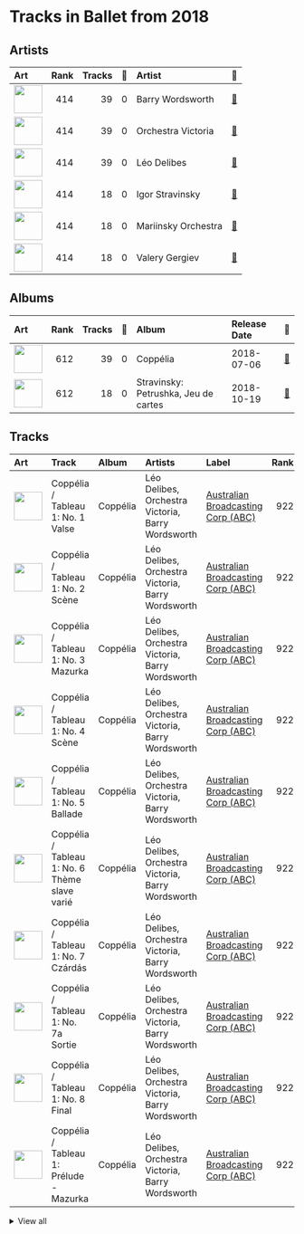 # Tracks in Ballet from 2018

## Artists

| Art | Rank | Tracks | 💚 | Artist | 🔗 |
|:---|---:|---:|---:|:---|:---|
| <img src="https://i.scdn.co/image/b5b05560a51b368cca8b3420e4e3536586720aa8" alt="" width="50" /> | 414 | 39 | 0 | Barry Wordsworth | [🔗](https://open.spotify.com/artist/5sjJnaI3YhaO8KylpJk3gN) |
| <img src="https://i.scdn.co/image/ab6761610000e5ebb72368972071bd5422a86268" alt="" width="50" /> | 414 | 39 | 0 | Orchestra Victoria | [🔗](https://open.spotify.com/artist/1bnC6eJzCumTgAB7tG1118) |
| <img src="https://i.scdn.co/image/c12a6d385c87030706a0f36dd8798deb299c87a4" alt="" width="50" /> | 414 | 39 | 0 | Léo Delibes | [🔗](https://open.spotify.com/artist/1M9AXZkNPdOd1IPEsQsXnT) |
| <img src="https://i.scdn.co/image/49da328b0629313b2c452bf35d8c50d013274f5b" alt="" width="50" /> | 414 | 18 | 0 | Igor Stravinsky | [🔗](https://open.spotify.com/artist/7ie36YytMoKtPiL7tUvmoE) |
| <img src="https://i.scdn.co/image/ab6761610000e5eb0065f11220ca4bb030bffb72" alt="" width="50" /> | 414 | 18 | 0 | Mariinsky Orchestra | [🔗](https://open.spotify.com/artist/2rRUfv2w535SEUV1YO5SP6) |
| <img src="https://i.scdn.co/image/ab6761610000e5eb85c25fffeaf7a209268e9372" alt="" width="50" /> | 414 | 18 | 0 | Valery Gergiev | [🔗](https://open.spotify.com/artist/2LxnoYPOe0FCLC82R3xgO2) |

## Albums

| Art | Rank | Tracks | 💚 | Album | Release Date | 🔗 |
|:---|---:|---:|---:|:---|:---|:---|
| <img src="https://i.scdn.co/image/ab67616d0000b273471dedcd7b83cd630cf87a72" alt="" width="50" /> | 612 | 39 | 0 | Coppélia | 2018-07-06 | [🔗](https://open.spotify.com/album/7jKT8NC2XfAs9RFKsrGz2p) |
| <img src="https://i.scdn.co/image/ab67616d0000b2736d425516ed4317947a4f48af" alt="" width="50" /> | 612 | 18 | 0 | Stravinsky: Petrushka, Jeu de cartes | 2018-10-19 | [🔗](https://open.spotify.com/album/19fQbFNjlfXgBAFqftKzWA) |

## Tracks



| Art | Track | Album | Artists | Label | Rank | 💚 | 🔗 |
|:---|:---|:---|:---|:---|---:|:---|:---|
| <img src="https://i.scdn.co/image/ab67616d0000b273471dedcd7b83cd630cf87a72" alt="" width="50" /> | Coppélia / Tableau 1: No. 1 Valse | Coppélia | Léo Delibes, Orchestra Victoria, Barry Wordsworth | [Australian Broadcasting Corp (ABC)](../../../labels/australian_broadcasting_corp_(abc)) | 922 | | [🔗](https://open.spotify.com/track/1J4OBqQPb2QDKss0RvpcOa) |
| <img src="https://i.scdn.co/image/ab67616d0000b273471dedcd7b83cd630cf87a72" alt="" width="50" /> | Coppélia / Tableau 1: No. 2 Scène | Coppélia | Léo Delibes, Orchestra Victoria, Barry Wordsworth | [Australian Broadcasting Corp (ABC)](../../../labels/australian_broadcasting_corp_(abc)) | 922 | | [🔗](https://open.spotify.com/track/5DtzXJIxvTQAiegg1a6s5v) |
| <img src="https://i.scdn.co/image/ab67616d0000b273471dedcd7b83cd630cf87a72" alt="" width="50" /> | Coppélia / Tableau 1: No. 3 Mazurka | Coppélia | Léo Delibes, Orchestra Victoria, Barry Wordsworth | [Australian Broadcasting Corp (ABC)](../../../labels/australian_broadcasting_corp_(abc)) | 922 | | [🔗](https://open.spotify.com/track/4Vh9c9ZVc6nPuSMbvJADyi) |
| <img src="https://i.scdn.co/image/ab67616d0000b273471dedcd7b83cd630cf87a72" alt="" width="50" /> | Coppélia / Tableau 1: No. 4 Scène | Coppélia | Léo Delibes, Orchestra Victoria, Barry Wordsworth | [Australian Broadcasting Corp (ABC)](../../../labels/australian_broadcasting_corp_(abc)) | 922 | | [🔗](https://open.spotify.com/track/043cfi7SrTRdEoIcFs1i3e) |
| <img src="https://i.scdn.co/image/ab67616d0000b273471dedcd7b83cd630cf87a72" alt="" width="50" /> | Coppélia / Tableau 1: No. 5 Ballade | Coppélia | Léo Delibes, Orchestra Victoria, Barry Wordsworth | [Australian Broadcasting Corp (ABC)](../../../labels/australian_broadcasting_corp_(abc)) | 922 | | [🔗](https://open.spotify.com/track/5S1Jq4LxCPZKa0q0Tx6TIf) |
| <img src="https://i.scdn.co/image/ab67616d0000b273471dedcd7b83cd630cf87a72" alt="" width="50" /> | Coppélia / Tableau 1: No. 6 Thème slave varié | Coppélia | Léo Delibes, Orchestra Victoria, Barry Wordsworth | [Australian Broadcasting Corp (ABC)](../../../labels/australian_broadcasting_corp_(abc)) | 922 | | [🔗](https://open.spotify.com/track/4fyXVlaZ0k834i95iZs04H) |
| <img src="https://i.scdn.co/image/ab67616d0000b273471dedcd7b83cd630cf87a72" alt="" width="50" /> | Coppélia / Tableau 1: No. 7 Czárdás | Coppélia | Léo Delibes, Orchestra Victoria, Barry Wordsworth | [Australian Broadcasting Corp (ABC)](../../../labels/australian_broadcasting_corp_(abc)) | 922 | | [🔗](https://open.spotify.com/track/6vLPBxUABNX1kYP3Eb6uNV) |
| <img src="https://i.scdn.co/image/ab67616d0000b273471dedcd7b83cd630cf87a72" alt="" width="50" /> | Coppélia / Tableau 1: No. 7a Sortie | Coppélia | Léo Delibes, Orchestra Victoria, Barry Wordsworth | [Australian Broadcasting Corp (ABC)](../../../labels/australian_broadcasting_corp_(abc)) | 922 | | [🔗](https://open.spotify.com/track/3vOXRShwhxgj9vMWkrfN8T) |
| <img src="https://i.scdn.co/image/ab67616d0000b273471dedcd7b83cd630cf87a72" alt="" width="50" /> | Coppélia / Tableau 1: No. 8 Final | Coppélia | Léo Delibes, Orchestra Victoria, Barry Wordsworth | [Australian Broadcasting Corp (ABC)](../../../labels/australian_broadcasting_corp_(abc)) | 922 | | [🔗](https://open.spotify.com/track/1q6d29hcZizG37UPMVIS1U) |
| <img src="https://i.scdn.co/image/ab67616d0000b273471dedcd7b83cd630cf87a72" alt="" width="50" /> | Coppélia / Tableau 1: Prélude - Mazurka | Coppélia | Léo Delibes, Orchestra Victoria, Barry Wordsworth | [Australian Broadcasting Corp (ABC)](../../../labels/australian_broadcasting_corp_(abc)) | 922 | | [🔗](https://open.spotify.com/track/6jij2emBEB4q33akGgatsD) |


<details>
<summary>View all</summary>

| Art | Track | Album | Artists | Label | Rank | 💚 | 🔗 |
|:---|:---|:---|:---|:---|---:|:---|:---|
| <img src="https://i.scdn.co/image/ab67616d0000b273471dedcd7b83cd630cf87a72" alt="" width="50" /> | Coppélia / Tableau 2: Entr'acte | Coppélia | Léo Delibes, Orchestra Victoria, Barry Wordsworth | [Australian Broadcasting Corp (ABC)](../../../labels/australian_broadcasting_corp_(abc)) | 922 | | [🔗](https://open.spotify.com/track/1cMJc33SvSueWEnrARtgBc) |
| <img src="https://i.scdn.co/image/ab67616d0000b273471dedcd7b83cd630cf87a72" alt="" width="50" /> | Coppélia / Tableau 2: No. 10 Scène | Coppélia | Léo Delibes, Orchestra Victoria, Barry Wordsworth | [Australian Broadcasting Corp (ABC)](../../../labels/australian_broadcasting_corp_(abc)) | 922 | | [🔗](https://open.spotify.com/track/6EkMmjc72kp8fGLLF4mfJk) |
| <img src="https://i.scdn.co/image/ab67616d0000b273471dedcd7b83cd630cf87a72" alt="" width="50" /> | Coppélia / Tableau 2: No. 11a Musique des automates | Coppélia | Léo Delibes, Orchestra Victoria, Barry Wordsworth | [Australian Broadcasting Corp (ABC)](../../../labels/australian_broadcasting_corp_(abc)) | 922 | | [🔗](https://open.spotify.com/track/0gzSe5NMK9hwG8WihEIFcY) |
| <img src="https://i.scdn.co/image/ab67616d0000b273471dedcd7b83cd630cf87a72" alt="" width="50" /> | Coppélia / Tableau 2: No. 11b Scène | Coppélia | Léo Delibes, Orchestra Victoria, Barry Wordsworth | [Australian Broadcasting Corp (ABC)](../../../labels/australian_broadcasting_corp_(abc)) | 922 | | [🔗](https://open.spotify.com/track/5B822sKaYS1KRlY6tcO1Pn) |
| <img src="https://i.scdn.co/image/ab67616d0000b273471dedcd7b83cd630cf87a72" alt="" width="50" /> | Coppélia / Tableau 2: No. 12 Scène | Coppélia | Léo Delibes, Orchestra Victoria, Barry Wordsworth | [Australian Broadcasting Corp (ABC)](../../../labels/australian_broadcasting_corp_(abc)) | 922 | | [🔗](https://open.spotify.com/track/7drtcpK45RJzJpxZ5CfxUr) |
| <img src="https://i.scdn.co/image/ab67616d0000b273471dedcd7b83cd630cf87a72" alt="" width="50" /> | Coppélia / Tableau 2: No. 13 Chanson à boire et Scène | Coppélia | Léo Delibes, Orchestra Victoria, Barry Wordsworth | [Australian Broadcasting Corp (ABC)](../../../labels/australian_broadcasting_corp_(abc)) | 922 | | [🔗](https://open.spotify.com/track/1VqtCja1PIj9cXhzO89A81) |
| <img src="https://i.scdn.co/image/ab67616d0000b273471dedcd7b83cd630cf87a72" alt="" width="50" /> | Coppélia / Tableau 2: No. 14a Scène | Coppélia | Léo Delibes, Orchestra Victoria, Barry Wordsworth | [Australian Broadcasting Corp (ABC)](../../../labels/australian_broadcasting_corp_(abc)) | 922 | | [🔗](https://open.spotify.com/track/1Kheqw70aaDOJQdLHXrrlq) |
| <img src="https://i.scdn.co/image/ab67616d0000b273471dedcd7b83cd630cf87a72" alt="" width="50" /> | Coppélia / Tableau 2: No. 15 Scène | Coppélia | Léo Delibes, Orchestra Victoria, Barry Wordsworth | [Australian Broadcasting Corp (ABC)](../../../labels/australian_broadcasting_corp_(abc)) | 922 | | [🔗](https://open.spotify.com/track/0LArcL3gk60nP3cxr6LWGx) |
| <img src="https://i.scdn.co/image/ab67616d0000b273471dedcd7b83cd630cf87a72" alt="" width="50" /> | Coppélia / Tableau 2: No. 15 Scène - Alternative Version | Coppélia | Léo Delibes, Orchestra Victoria, Barry Wordsworth | [Australian Broadcasting Corp (ABC)](../../../labels/australian_broadcasting_corp_(abc)) | 922 | | [🔗](https://open.spotify.com/track/6yt9V1Ph9RuH0PqlnuwzcH) |
| <img src="https://i.scdn.co/image/ab67616d0000b273471dedcd7b83cd630cf87a72" alt="" width="50" /> | Coppélia / Tableau 2: No. 16 Boléro | Coppélia | Léo Delibes, Orchestra Victoria, Barry Wordsworth | [Australian Broadcasting Corp (ABC)](../../../labels/australian_broadcasting_corp_(abc)) | 922 | | [🔗](https://open.spotify.com/track/6lEBtjG6PALJtCSr5kQSLW) |
| <img src="https://i.scdn.co/image/ab67616d0000b273471dedcd7b83cd630cf87a72" alt="" width="50" /> | Coppélia / Tableau 2: No. 16 Boléro - Alternative Version | Coppélia | Léo Delibes, Orchestra Victoria, Barry Wordsworth | [Australian Broadcasting Corp (ABC)](../../../labels/australian_broadcasting_corp_(abc)) | 922 | | [🔗](https://open.spotify.com/track/5Uv7f4SK6QvPgn2DT90zVI) |
| <img src="https://i.scdn.co/image/ab67616d0000b273471dedcd7b83cd630cf87a72" alt="" width="50" /> | Coppélia / Tableau 2: No. 17 Gigue | Coppélia | Léo Delibes, Orchestra Victoria, Barry Wordsworth | [Australian Broadcasting Corp (ABC)](../../../labels/australian_broadcasting_corp_(abc)) | 922 | | [🔗](https://open.spotify.com/track/459TKc4VMlmDJwPXL1Bm8a) |
| <img src="https://i.scdn.co/image/ab67616d0000b273471dedcd7b83cd630cf87a72" alt="" width="50" /> | Coppélia / Tableau 2: No. 18 Scène (Final) | Coppélia | Léo Delibes, Orchestra Victoria, Barry Wordsworth | [Australian Broadcasting Corp (ABC)](../../../labels/australian_broadcasting_corp_(abc)) | 922 | | [🔗](https://open.spotify.com/track/7ejaR6mxKlc6Yh8tzUKWRn) |
| <img src="https://i.scdn.co/image/ab67616d0000b273471dedcd7b83cd630cf87a72" alt="" width="50" /> | Coppélia / Tableau 2: No. 9 Scène | Coppélia | Léo Delibes, Orchestra Victoria, Barry Wordsworth | [Australian Broadcasting Corp (ABC)](../../../labels/australian_broadcasting_corp_(abc)) | 922 | | [🔗](https://open.spotify.com/track/0HOEqW7pRiickxkOcC3Djm) |
| <img src="https://i.scdn.co/image/ab67616d0000b273471dedcd7b83cd630cf87a72" alt="" width="50" /> | Coppélia / Tableau 3: No. 19 Marche de la cloche | Coppélia | Léo Delibes, Orchestra Victoria, Barry Wordsworth | [Australian Broadcasting Corp (ABC)](../../../labels/australian_broadcasting_corp_(abc)) | 922 | | [🔗](https://open.spotify.com/track/4kxhlSfrkHnXLBFWysTLK7) |
| <img src="https://i.scdn.co/image/ab67616d0000b273471dedcd7b83cd630cf87a72" alt="" width="50" /> | Coppélia / Tableau 3: No. 20 Fête de la cloche: I. Valse des heures | Coppélia | Léo Delibes, Orchestra Victoria, Barry Wordsworth | [Australian Broadcasting Corp (ABC)](../../../labels/australian_broadcasting_corp_(abc)) | 922 | | [🔗](https://open.spotify.com/track/6vSsOUVbAlZWziychEEqZ3) |
| <img src="https://i.scdn.co/image/ab67616d0000b273471dedcd7b83cd630cf87a72" alt="" width="50" /> | Coppélia / Tableau 3: No. 20 Fête de la cloche: II. L'aurore | Coppélia | Léo Delibes, Orchestra Victoria, Barry Wordsworth | [Australian Broadcasting Corp (ABC)](../../../labels/australian_broadcasting_corp_(abc)) | 922 | | [🔗](https://open.spotify.com/track/5gpJqY5TNtvkeZuguksKwg) |
| <img src="https://i.scdn.co/image/ab67616d0000b273471dedcd7b83cd630cf87a72" alt="" width="50" /> | Coppélia / Tableau 3: No. 20 Fête de la cloche: III. La prière | Coppélia | Léo Delibes, Orchestra Victoria, Barry Wordsworth | [Australian Broadcasting Corp (ABC)](../../../labels/australian_broadcasting_corp_(abc)) | 922 | | [🔗](https://open.spotify.com/track/6yURctzpFn4B7KYwphbLA0) |
| <img src="https://i.scdn.co/image/ab67616d0000b273471dedcd7b83cd630cf87a72" alt="" width="50" /> | Coppélia / Tableau 3: No. 20 Fête de la cloche: IV. Le travail (La fileuse) | Coppélia | Léo Delibes, Orchestra Victoria, Barry Wordsworth | [Australian Broadcasting Corp (ABC)](../../../labels/australian_broadcasting_corp_(abc)) | 922 | | [🔗](https://open.spotify.com/track/08d37IkFf4ftF06OeCbBmU) |
| <img src="https://i.scdn.co/image/ab67616d0000b273471dedcd7b83cd630cf87a72" alt="" width="50" /> | Coppélia / Tableau 3: No. 20 Fête de la cloche: IX. Galop final | Coppélia | Léo Delibes, Orchestra Victoria, Barry Wordsworth | [Australian Broadcasting Corp (ABC)](../../../labels/australian_broadcasting_corp_(abc)) | 922 | | [🔗](https://open.spotify.com/track/20UXWmEsvrpI1z0lwcZBcB) |
| <img src="https://i.scdn.co/image/ab67616d0000b273471dedcd7b83cd630cf87a72" alt="" width="50" /> | Coppélia / Tableau 3: No. 20 Fête de la cloche: IX. Galop final - Alternative Version | Coppélia | Léo Delibes, Orchestra Victoria, Barry Wordsworth | [Australian Broadcasting Corp (ABC)](../../../labels/australian_broadcasting_corp_(abc)) | 922 | | [🔗](https://open.spotify.com/track/7DStwi0QEkCKh1cZ58x4pC) |
| <img src="https://i.scdn.co/image/ab67616d0000b273471dedcd7b83cd630cf87a72" alt="" width="50" /> | Coppélia / Tableau 3: No. 20 Fête de la cloche: V. L'hymen (Noce villageoise) | Coppélia | Léo Delibes, Orchestra Victoria, Barry Wordsworth | [Australian Broadcasting Corp (ABC)](../../../labels/australian_broadcasting_corp_(abc)) | 922 | | [🔗](https://open.spotify.com/track/7rTnnpSKbLlG6rWcUAmmPj) |
| <img src="https://i.scdn.co/image/ab67616d0000b273471dedcd7b83cd630cf87a72" alt="" width="50" /> | Coppélia / Tableau 3: No. 20 Fête de la cloche: VI. La discorde et la guerre | Coppélia | Léo Delibes, Orchestra Victoria, Barry Wordsworth | [Australian Broadcasting Corp (ABC)](../../../labels/australian_broadcasting_corp_(abc)) | 922 | | [🔗](https://open.spotify.com/track/6ZGlq9vc4QJ5DxIQPKR5Lb) |
| <img src="https://i.scdn.co/image/ab67616d0000b273471dedcd7b83cd630cf87a72" alt="" width="50" /> | Coppélia / Tableau 3: No. 20 Fête de la cloche: VI. La discorde et la guerre - Alternative Version | Coppélia | Léo Delibes, Orchestra Victoria, Barry Wordsworth | [Australian Broadcasting Corp (ABC)](../../../labels/australian_broadcasting_corp_(abc)) | 922 | | [🔗](https://open.spotify.com/track/4xTad8il5KuXpArRFmlPUh) |
| <img src="https://i.scdn.co/image/ab67616d0000b273471dedcd7b83cd630cf87a72" alt="" width="50" /> | Coppélia / Tableau 3: No. 20 Fête de la cloche: VII. La paix | Coppélia | Léo Delibes, Orchestra Victoria, Barry Wordsworth | [Australian Broadcasting Corp (ABC)](../../../labels/australian_broadcasting_corp_(abc)) | 922 | | [🔗](https://open.spotify.com/track/5l3mtBuljR9vxQbRbsDIVN) |
| <img src="https://i.scdn.co/image/ab67616d0000b273471dedcd7b83cd630cf87a72" alt="" width="50" /> | Coppélia / Tableau 3: No. 20 Fête de la cloche: VIII. Danse de fête | Coppélia | Léo Delibes, Orchestra Victoria, Barry Wordsworth | [Australian Broadcasting Corp (ABC)](../../../labels/australian_broadcasting_corp_(abc)) | 922 | | [🔗](https://open.spotify.com/track/0zUKUkemwPCLzl3TYUb6A1) |
| <img src="https://i.scdn.co/image/ab67616d0000b273471dedcd7b83cd630cf87a72" alt="" width="50" /> | Coppélia / Tableau 3: No. 20 Fête de la cloche: VIII. Danse de fête - Alternative Version | Coppélia | Léo Delibes, Orchestra Victoria, Barry Wordsworth | [Australian Broadcasting Corp (ABC)](../../../labels/australian_broadcasting_corp_(abc)) | 922 | | [🔗](https://open.spotify.com/track/70rBuxJQAXaZZCNg19z8b6) |
| <img src="https://i.scdn.co/image/ab67616d0000b273471dedcd7b83cd630cf87a72" alt="" width="50" /> | La Source / Act 2: No. 22 Mazurka | Coppélia | Léo Delibes, Orchestra Victoria, Barry Wordsworth | [Australian Broadcasting Corp (ABC)](../../../labels/australian_broadcasting_corp_(abc)) | 922 | | [🔗](https://open.spotify.com/track/5At5yLByyzyylVctmoejzj) |
| <img src="https://i.scdn.co/image/ab67616d0000b273471dedcd7b83cd630cf87a72" alt="" width="50" /> | Sylvia / Act 2: No. 12 Chant bachique | Coppélia | Léo Delibes, Orchestra Victoria, Barry Wordsworth | [Australian Broadcasting Corp (ABC)](../../../labels/australian_broadcasting_corp_(abc)) | 922 | | [🔗](https://open.spotify.com/track/7Fxa6lAPC2Zem58LOOFgJc) |
| <img src="https://i.scdn.co/image/ab67616d0000b2736d425516ed4317947a4f48af" alt="" width="50" /> | Jeu de cartes: I. First Deal | Stravinsky: Petrushka, Jeu de cartes | Igor Stravinsky, Valery Gergiev, Mariinsky Orchestra | [Mariinsky](../../../labels/mariinsky) | 922 | | [🔗](https://open.spotify.com/track/3GLlyHxs9jj5OJtRUw7krB) |
| <img src="https://i.scdn.co/image/ab67616d0000b2736d425516ed4317947a4f48af" alt="" width="50" /> | Jeu de cartes: II. Second Deal | Stravinsky: Petrushka, Jeu de cartes | Igor Stravinsky, Valery Gergiev, Mariinsky Orchestra | [Mariinsky](../../../labels/mariinsky) | 922 | | [🔗](https://open.spotify.com/track/01sFYbEnNAR4ZBChyKR1XG) |
| <img src="https://i.scdn.co/image/ab67616d0000b2736d425516ed4317947a4f48af" alt="" width="50" /> | Jeu de cartes: III. Third Deal | Stravinsky: Petrushka, Jeu de cartes | Igor Stravinsky, Valery Gergiev, Mariinsky Orchestra | [Mariinsky](../../../labels/mariinsky) | 922 | | [🔗](https://open.spotify.com/track/1RmGFbd7C1jv5oBNRHX7cv) |
| <img src="https://i.scdn.co/image/ab67616d0000b2736d425516ed4317947a4f48af" alt="" width="50" /> | Petrushka: First Scene: I. The Shrovetide Fair (Introduction) (1911 original version) | Stravinsky: Petrushka, Jeu de cartes | Igor Stravinsky, Valery Gergiev, Mariinsky Orchestra | [Mariinsky](../../../labels/mariinsky) | 922 | | [🔗](https://open.spotify.com/track/0aRVTTqvik5P7H0WrUwIhu) |
| <img src="https://i.scdn.co/image/ab67616d0000b2736d425516ed4317947a4f48af" alt="" width="50" /> | Petrushka: First Scene: II. The Crowds (1911 original version) | Stravinsky: Petrushka, Jeu de cartes | Igor Stravinsky, Valery Gergiev, Mariinsky Orchestra | [Mariinsky](../../../labels/mariinsky) | 922 | | [🔗](https://open.spotify.com/track/2Rb1R3QTqNACnDrwZdt5Ic) |
| <img src="https://i.scdn.co/image/ab67616d0000b2736d425516ed4317947a4f48af" alt="" width="50" /> | Petrushka: First Scene: III. The Conjuring Trick (1911 original version) | Stravinsky: Petrushka, Jeu de cartes | Igor Stravinsky, Valery Gergiev, Mariinsky Orchestra | [Mariinsky](../../../labels/mariinsky) | 922 | | [🔗](https://open.spotify.com/track/5Ngr7bpBvlYNojEpw72eJ7) |
| <img src="https://i.scdn.co/image/ab67616d0000b2736d425516ed4317947a4f48af" alt="" width="50" /> | Petrushka: First Scene: IV. Russian Dance (1911 original version) | Stravinsky: Petrushka, Jeu de cartes | Igor Stravinsky, Valery Gergiev, Mariinsky Orchestra | [Mariinsky](../../../labels/mariinsky) | 922 | | [🔗](https://open.spotify.com/track/44YT5PBqXUE1mCPBZWX7J4) |
| <img src="https://i.scdn.co/image/ab67616d0000b2736d425516ed4317947a4f48af" alt="" width="50" /> | Petrushka: Fourth Scene: I. The Shrovetide Fair (towards evening) (1911 original version) | Stravinsky: Petrushka, Jeu de cartes | Igor Stravinsky, Valery Gergiev, Mariinsky Orchestra | [Mariinsky](../../../labels/mariinsky) | 922 | | [🔗](https://open.spotify.com/track/14GWS0o1EeFbGi10ZfdIHi) |
| <img src="https://i.scdn.co/image/ab67616d0000b2736d425516ed4317947a4f48af" alt="" width="50" /> | Petrushka: Fourth Scene: II. Dance of the Wet-Nurses (1911 original version) | Stravinsky: Petrushka, Jeu de cartes | Igor Stravinsky, Valery Gergiev, Mariinsky Orchestra | [Mariinsky](../../../labels/mariinsky) | 922 | | [🔗](https://open.spotify.com/track/1doCWMqKSAD9mVLD2nulpq) |
| <img src="https://i.scdn.co/image/ab67616d0000b2736d425516ed4317947a4f48af" alt="" width="50" /> | Petrushka: Fourth Scene: III. A Peasant Enters with a Bear (1911 original version) | Stravinsky: Petrushka, Jeu de cartes | Igor Stravinsky, Valery Gergiev, Mariinsky Orchestra | [Mariinsky](../../../labels/mariinsky) | 922 | | [🔗](https://open.spotify.com/track/2sieCbTqWHcEQwIRZyBIfQ) |
| <img src="https://i.scdn.co/image/ab67616d0000b2736d425516ed4317947a4f48af" alt="" width="50" /> | Petrushka: Fourth Scene: IV. The Gypsy Girls Dance (1911 original version) | Stravinsky: Petrushka, Jeu de cartes | Igor Stravinsky, Valery Gergiev, Mariinsky Orchestra | [Mariinsky](../../../labels/mariinsky) | 922 | | [🔗](https://open.spotify.com/track/1AmGUA9QW34e9clnXYFdWn) |
| <img src="https://i.scdn.co/image/ab67616d0000b2736d425516ed4317947a4f48af" alt="" width="50" /> | Petrushka: Fourth Scene: V. Dance of the Coachmen and Grooms (1911 original version) | Stravinsky: Petrushka, Jeu de cartes | Igor Stravinsky, Valery Gergiev, Mariinsky Orchestra | [Mariinsky](../../../labels/mariinsky) | 922 | | [🔗](https://open.spotify.com/track/0g12fQ8G4QUWX0Kbn2Q6r0) |
| <img src="https://i.scdn.co/image/ab67616d0000b2736d425516ed4317947a4f48af" alt="" width="50" /> | Petrushka: Fourth Scene: VI. The Mummers (1911 original version) | Stravinsky: Petrushka, Jeu de cartes | Igor Stravinsky, Valery Gergiev, Mariinsky Orchestra | [Mariinsky](../../../labels/mariinsky) | 922 | | [🔗](https://open.spotify.com/track/31pNUdNPljYjMahrE35C8h) |
| <img src="https://i.scdn.co/image/ab67616d0000b2736d425516ed4317947a4f48af" alt="" width="50" /> | Petrushka: Fourth Scene: VII. Petrushka's Death (1911 original version) | Stravinsky: Petrushka, Jeu de cartes | Igor Stravinsky, Valery Gergiev, Mariinsky Orchestra | [Mariinsky](../../../labels/mariinsky) | 922 | | [🔗](https://open.spotify.com/track/5vmh1dWU5B7GIt4gxcTiYy) |
| <img src="https://i.scdn.co/image/ab67616d0000b2736d425516ed4317947a4f48af" alt="" width="50" /> | Petrushka: Second Scene: I. Petrushka's Cell (1911 original version) | Stravinsky: Petrushka, Jeu de cartes | Igor Stravinsky, Valery Gergiev, Mariinsky Orchestra | [Mariinsky](../../../labels/mariinsky) | 922 | | [🔗](https://open.spotify.com/track/6g0qWuKnsE1js5mo4HAigx) |
| <img src="https://i.scdn.co/image/ab67616d0000b2736d425516ed4317947a4f48af" alt="" width="50" /> | Petrushka: Third Scene: I. The Moor's Cell (1911 original version) | Stravinsky: Petrushka, Jeu de cartes | Igor Stravinsky, Valery Gergiev, Mariinsky Orchestra | [Mariinsky](../../../labels/mariinsky) | 922 | | [🔗](https://open.spotify.com/track/0PFEP4Rom9u9D9kA8yTkYQ) |
| <img src="https://i.scdn.co/image/ab67616d0000b2736d425516ed4317947a4f48af" alt="" width="50" /> | Petrushka: Third Scene: II. Dance of the Ballerina (1911 original version) | Stravinsky: Petrushka, Jeu de cartes | Igor Stravinsky, Valery Gergiev, Mariinsky Orchestra | [Mariinsky](../../../labels/mariinsky) | 922 | | [🔗](https://open.spotify.com/track/5CQt9zxHHZiABfdEQoUsAO) |
| <img src="https://i.scdn.co/image/ab67616d0000b2736d425516ed4317947a4f48af" alt="" width="50" /> | Petrushka: Third Scene: III. Waltz (The Ballerina and the Moor) (1911 original version) | Stravinsky: Petrushka, Jeu de cartes | Igor Stravinsky, Valery Gergiev, Mariinsky Orchestra | [Mariinsky](../../../labels/mariinsky) | 922 | | [🔗](https://open.spotify.com/track/5Nz0PKTW9OgraAtvjYJvO9) |

</details>

